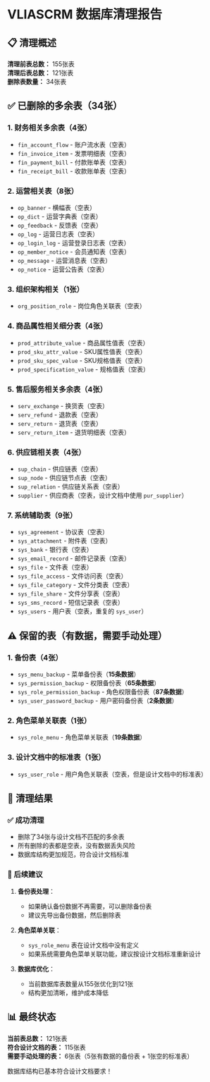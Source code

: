 # VLIASCRM 数据库清理报告

## 📋 清理概述

**清理前表总数：** 155张表  
**清理后表总数：** 121张表  
**删除表数量：** 34张表  

## ✅ 已删除的多余表（34张）

### 1. 财务相关多余表（4张）
- `fin_account_flow` - 账户流水表（空表）
- `fin_invoice_item` - 发票明细表（空表）  
- `fin_payment_bill` - 付款账单表（空表）
- `fin_receipt_bill` - 收款账单表（空表）

### 2. 运营相关表（8张）
- `op_banner` - 横幅表（空表）
- `op_dict` - 运营字典表（空表）
- `op_feedback` - 反馈表（空表）
- `op_log` - 运营日志表（空表）
- `op_login_log` - 运营登录日志表（空表）
- `op_member_notice` - 会员通知表（空表）
- `op_message` - 运营消息表（空表）
- `op_notice` - 运营公告表（空表）

### 3. 组织架构相关（1张）
- `org_position_role` - 岗位角色关联表（空表）

### 4. 商品属性相关细分表（4张）
- `prod_attribute_value` - 商品属性值表（空表）
- `prod_sku_attr_value` - SKU属性值表（空表）
- `prod_sku_spec_value` - SKU规格值表（空表）
- `prod_specification_value` - 规格值表（空表）

### 5. 售后服务相关多余表（4张）
- `serv_exchange` - 换货表（空表）
- `serv_refund` - 退款表（空表）
- `serv_return` - 退货表（空表）
- `serv_return_item` - 退货明细表（空表）

### 6. 供应链相关表（4张）
- `sup_chain` - 供应链表（空表）
- `sup_node` - 供应链节点表（空表）
- `sup_relation` - 供应链关系表（空表）
- `supplier` - 供应商表（空表，设计文档中使用 `pur_supplier`）

### 7. 系统辅助表（9张）
- `sys_agreement` - 协议表（空表）
- `sys_attachment` - 附件表（空表）
- `sys_bank` - 银行表（空表）
- `sys_email_record` - 邮件记录表（空表）
- `sys_file` - 文件表（空表）
- `sys_file_access` - 文件访问表（空表）
- `sys_file_category` - 文件分类表（空表）
- `sys_file_share` - 文件分享表（空表）
- `sys_sms_record` - 短信记录表（空表）
- `sys_users` - 用户表（空表，重复的 `sys_user`）

## ⚠️ 保留的表（有数据，需要手动处理）

### 1. 备份表（4张）
- `sys_menu_backup` - 菜单备份表（**15条数据**）
- `sys_permission_backup` - 权限备份表（**65条数据**）
- `sys_role_permission_backup` - 角色权限备份表（**87条数据**）
- `sys_user_password_backup` - 用户密码备份表（**2条数据**）

### 2. 角色菜单关联表（1张）
- `sys_role_menu` - 角色菜单关联表（**19条数据**）

### 3. 设计文档中的标准表（1张）
- `sys_user_role` - 用户角色关联表（空表，但是设计文档中的标准表）

## 🎯 清理结果

### ✅ 成功清理
- 删除了34张与设计文档不匹配的多余表
- 所有删除的表都是空表，没有数据丢失风险
- 数据库结构更加规范，符合设计文档标准

### 📝 后续建议

1. **备份表处理**：
   - 如果确认备份数据不再需要，可以删除备份表
   - 建议先导出备份数据，然后删除表

2. **角色菜单关联**：
   - `sys_role_menu` 表在设计文档中没有定义
   - 如果系统需要角色菜单关联功能，建议按设计文档标准重新设计

3. **数据库优化**：
   - 当前数据库表数量从155张优化到121张
   - 结构更加清晰，维护成本降低

## 📊 最终状态

**当前表总数：** 121张表  
**符合设计文档的表：** 115张表  
**需要手动处理的表：** 6张表（5张有数据的备份表 + 1张空的标准表）

数据库结构已基本符合设计文档要求！ 
